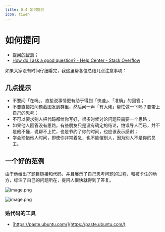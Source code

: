 ```yaml
---
title: 0.4 如何提问
icon: tiwen
---
```


# 如何提问

+ [提问的智慧](https://wiki.yoitsu.moe/wiki/Portal:Ask/Nutshell#.E5.A5.BD.E9.97.AE.E9.A2.98.E4.B8.8E.E8.A0.A2.E9.97.AE.E9.A2.98)；
+ [How do I ask a good question? - Help Center - Stack Overflow](https://stackoverflow.com/help/how-to-ask)

如果大家没有时间仔细看完，我这里帮各位总结几点注意事项：


## 几点提示


- 不要问「在吗」，直接说事情更有助于得到「快速」、「准确」的回答；
- 不要直接把问题截图发到群里，然后问一声「有大佬」帮忙做一下吗？要带上自己的思考；
- 不可以要求别人把代码都给你写好，很多时候讨论问题只需要一个思路；
- 如果他人回答没有思路，有些朋友只是没有确定的结论，怕误导人而已，并不是他不懂，说帮不上忙，也是节约了你的时间，也应该表示感谢；
- 学会珍惜他人时间，即使你非常着急，也不能催别人，因为别人不是你的员工。

## 一个好的范例

由于他给出了题目链接和代码，并且展示了自己思考问题的过程，和被卡住的地方，标注了自己的问题所在，提问人很快就得到了答复。

![image.png](https://tva1.sinaimg.cn/large/008i3skNgy1gwnfv1dr76j315o0igdkt.jpg)

![image.png](https://tva1.sinaimg.cn/large/008i3skNgy1gwnfvddnvbj30pd0qojtg.jpg)



### 贴代码的工具

+ [https://paste.ubuntu.com/](https://paste.ubuntu.com/)
